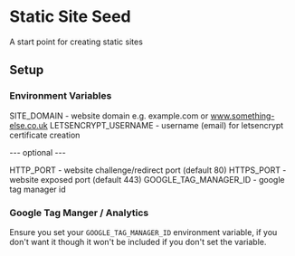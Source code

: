 # Static Site Seed
A start point for creating static sites

## Setup

### Environment Variables

SITE_DOMAIN - website domain e.g. example.com or www.something-else.co.uk
LETSENCRYPT_USERNAME - username (email) for letsencrypt certificate creation

--- optional ---

HTTP_PORT - website challenge/redirect port (default 80)
HTTPS_PORT - website exposed port (default 443)
GOOGLE_TAG_MANAGER_ID - google tag manager id

### Google Tag Manger / Analytics

Ensure you set your `GOOGLE_TAG_MANAGER_ID` environment variable, if you don't want it though it won't be included if you don't set the variable.
